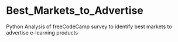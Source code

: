# Best_Markets_to_Advertise
Python Analysis of freeCodeCamp survey to identify best markets to advertise e-learning products
